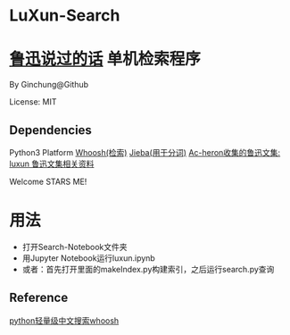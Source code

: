# LuXun-Search
# [鲁迅说过的话](https://github.com/Ginchung/LuXun-Search) 单机检索程序
By Ginchung@Github

License: MIT

## Dependencies
Python3 Platform
[Whoosh(检索)](https://whoosh.readthedocs.io/en/latest/)
[Jieba(用于分词)](https://github.com/fxsjy/jieba)
[Ac-heron收集的鲁迅文集: luxun 鲁迅文集相关资料](https://github.com/Ac-heron/luxun)

Welcome STARS ME!

# 用法
- 打开Search-Notebook文件夹
- 用Jupyter Notebook运行luxun.ipynb
- 或者：首先打开里面的makeIndex.py构建索引，之后运行search.py查询

## Reference
[python轻量级中文搜索whoosh](https://cloud.tencent.com/developer/article/1374967)

